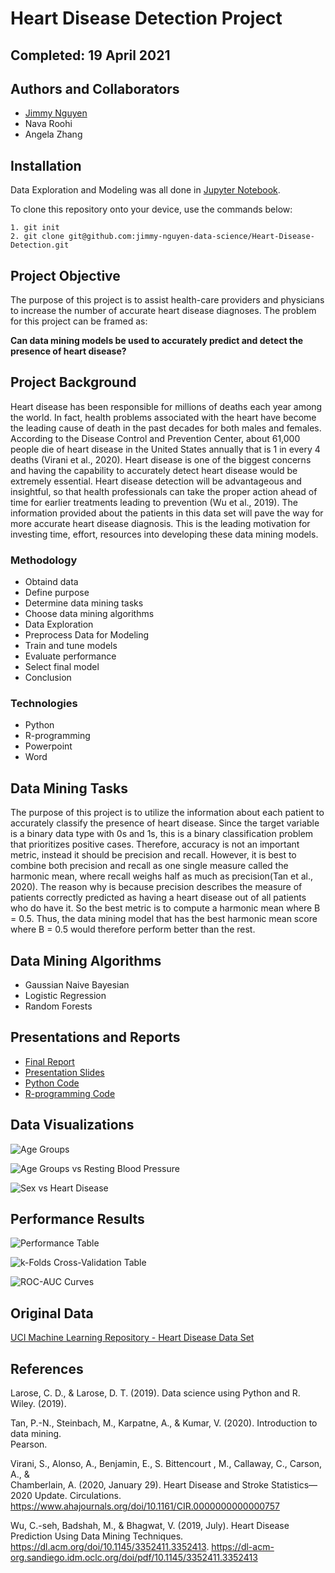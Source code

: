 # Heart Disease Detection Project

## Completed: 19 April 2021 

## Authors and Collaborators
- [Jimmy Nguyen](https://github.com/jimmy-nguyen-data-science)
- Nava Roohi 
- Angela Zhang


## Installation

Data Exploration and Modeling was all done in [Jupyter Notebook](https://jupyter.org/).

To clone this repository onto your device, use the commands below:

	1. git init
	2. git clone git@github.com:jimmy-nguyen-data-science/Heart-Disease-Detection.git

## Project Objective
The purpose of this project is to assist health-care providers and physicians to increase the number of accurate heart disease diagnoses. The  problem for this project can be framed  as:

**Can data mining models be used to accurately predict and detect the presence of heart disease?**

## Project Background 
Heart disease has been responsible for millions of deaths each year among the world. In fact, health problems associated with the heart have become the leading cause of death in the past decades for both males and females. According to the Disease Control and Prevention Center, about 61,000 people die of heart disease in the United States annually that is 1 in every 4 deaths (Virani et al., 2020). Heart disease is one of the biggest concerns and having the capability to accurately detect heart disease would be extremely essential. Heart disease detection will be advantageous and insightful, so that health professionals can take the proper action ahead of time for earlier treatments leading to prevention (Wu et al., 2019). The information provided about the patients in this data set will pave the way for more accurate heart disease diagnosis. This is the leading motivation for investing time, effort, resources into developing these data mining models. 

### Methodology
- Obtaind data
- Define purpose 
- Determine data mining tasks
- Choose data mining algorithms
- Data Exploration
- Preprocess Data for Modeling
- Train and tune models 
- Evaluate performance
- Select final model
- Conclusion

### Technologies
- Python
- R-programming
- Powerpoint
- Word

## Data Mining Tasks
The purpose of this project is to utilize the information about each patient to accurately classify the presence of heart disease. Since the target variable is a binary data type with 0s and 1s, this is a binary classification problem that prioritizes positive cases. Therefore, accuracy is not an important metric, instead it should be precision and recall. However, it is best to combine both precision and recall as one single measure called the harmonic mean, where recall weighs half as much as precision(Tan et al., 2020). The reason why is because precision describes the measure of patients correctly predicted as having a heart disease out of all patients who do have it. So the best metric is to compute a harmonic mean where B = 0.5. Thus, the data mining model that has the best harmonic mean score where B = 0.5 would therefore perform better than the rest.

## Data Mining Algorithms
- Gaussian Naive Bayesian
- Logistic Regression
- Random Forests


## Presentations and Reports
* [Final Report](https://github.com/Jimmy-Nguyen-Data-Science-Portfolio/Heart-Disease-Detection/blob/main/Report/Project%20Report.pdf)
* [Presentation Slides](https://github.com/Jimmy-Nguyen-Data-Science-Portfolio/Heart-Disease-Detection/blob/main/Presentation/Project%20Presentation.pdf)
* [Python Code](https://github.com/Jimmy-Nguyen-Data-Science-Portfolio/Heart-Disease-Detection/blob/main/Code/Python%20Jupyter%20Notebook/Python%20Jupyter%20Notebook.pdf)
* [R-programming Code](https://github.com/Jimmy-Nguyen-Data-Science-Portfolio/Heart-Disease-Detection/blob/main/Code/R%20code/Data%20Exploration%20-%20R.pdf)


## Data Visualizations
![Age Groups](https://github.com/Jimmy-Nguyen-Data-Science-Portfolio/Heart-Disease-Detection/blob/main/Data%20Visuals/Age%20Groups.png)

![Age Groups vs Resting Blood Pressure](https://github.com/Jimmy-Nguyen-Data-Science-Portfolio/Heart-Disease-Detection/blob/main/Data%20Visuals/Age%20Groups%20vs%20Resting%20Blood%20Pressure.png)

![Sex vs Heart Disease](https://github.com/Jimmy-Nguyen-Data-Science-Portfolio/Heart-Disease-Detection/blob/main/Data%20Visuals/Sex%20vs.%20Heart%20Disease.png)


## Performance Results

![Performance Table](https://github.com/Jimmy-Nguyen-Data-Science-Portfolio/Heart-Disease-Detection/blob/main/Data%20Visuals/Evaluation%20of%20Models.png)

![k-Folds Cross-Validation Table](https://github.com/Jimmy-Nguyen-Data-Science-Portfolio/Heart-Disease-Detection/blob/main/Data%20Visuals/K-folds%20Cross%20Validation%20Table.png)

![ROC-AUC Curves](https://github.com/Jimmy-Nguyen-Data-Science-Portfolio/Heart-Disease-Detection/blob/main/Data%20Visuals/ROC%20AUC%20Curves.png)


## Original Data 
[UCI Machine Learning Repository - Heart Disease Data Set](https://archive.ics.uci.edu/ml/datasets/Heart+Disease)

## References
Larose, C. D., & Larose, D. T. (2019). Data science using Python and R. Wiley. (2019).

Tan, P.-N., Steinbach, M., Karpatne, A., & Kumar, V. (2020). Introduction to data mining.       
Pearson. 

Virani, S., Alonso, A., Benjamin, E., S. Bittencourt , M.,  Callaway, C., Carson, A., &     
Chamberlain, A. (2020, January 29). Heart Disease and Stroke Statistics— 2020 Update. Circulations. https://www.ahajournals.org/doi/10.1161/CIR.0000000000000757 

Wu, C.-seh, Badshah, M., & Bhagwat, V. (2019, July). Heart Disease Prediction Using Data 
Mining Techniques. https://dl.acm.org/doi/10.1145/3352411.3352413. https://dl-acm-org.sandiego.idm.oclc.org/doi/pdf/10.1145/3352411.3352413 



